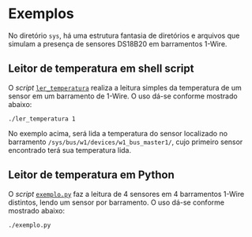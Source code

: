 # Exemplos

No diretório `sys`, há uma estrutura fantasia de diretórios e arquivos que simulam a presença de sensores DS18B20 em barramentos 1-Wire.

## Leitor de temperatura em shell script

O *script* [`ler_temperatura`](shell/ler_temperatura) realiza a leitura simples da temperatura de um sensor em um barramento de 1-Wire. O uso dá-se conforme mostrado abaixo:

```shell
./ler_temperatura 1
```

No exemplo acima, será lida a temperatura do sensor localizado no barramento `/sys/bus/w1/devices/w1_bus_master1/`, cujo primeiro sensor encontrado terá sua temperatura lida.

## Leitor de temperatura em Python

O *script* [`exemplo.py`](python/exemplo.py) faz a leitura de 4 sensores em 4 barramentos 1-Wire distintos, lendo um sensor por barramento. O uso dá-se conforme mostrado abaixo:

```shell
./exemplo.py
```